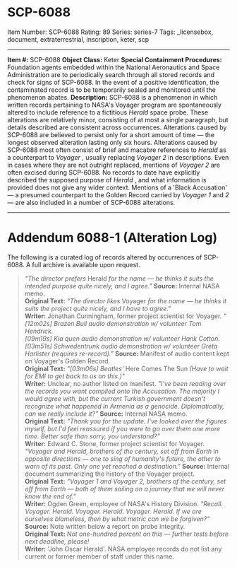 # SCP-6088
Item Number: SCP-6088
Rating: 89
Series: series-7
Tags: _licensebox, document, extraterrestrial, inscription, keter, scp

---

**Item #:** SCP-6088
**Object Class:** Keter
**Special Containment Procedures:** Foundation agents embedded within the National Aeronautics and Space Administration are to periodically search through all stored records and check for signs of SCP-6088. In the event of a positive identification, the contaminated record is to be temporarily sealed and monitored until the phenomenon abates.
**Description:** SCP-6088 is a phenomenon in which written records pertaining to NASA's Voyager program are spontaneously altered to include reference to a fictitious _Herald_ space probe. These alterations are relatively minor, consisting of at most a single paragraph, but details described are consistent across occurrences. Alterations caused by SCP-6088 are believed to persist only for a short amount of time — the longest observed alteration lasting only six hours.
Alterations caused by SCP-6088 most often consist of brief and macabre references to _Herald_ as a counterpart to _Voyager_ , usually replacing _Voyager 2_ in descriptions. Even in cases where they are not outright replaced, mentions of _Voyager 2_ are often excised during SCP-6088. No records to date have explicitly described the supposed purpose of _Herald_ , and what information is provided does not give any wider context.
Mentions of a 'Black Accusation' — a presumed counterpart to the Golden Record carried by _Voyager 1_ and _2_ — are also included in a number of SCP-6088 alterations.
* * *
# Addendum 6088-1 (Alteration Log)
The following is a curated log of records altered by occurrences of SCP-6088. A full archive is available upon request.
> _"The director prefers_ Herald _for the name — he thinks it suits the intended purpose quite nicely, and I agree."_
> **Source:** Internal NASA memo.  
>  **Original Text:** _"The director likes_ Voyager _for the name — he thinks it suits the project quite nicely, and I have to agree."_  
>  **Writer:** Jonathan Cunningham, former project scientist for Voyager.
> _"[12m02s] Brazen Bull audio demonstration w/ volunteer Tom Hendrick._  
>  _[09m19s] Kia quen audio demonstration w/ volunteer Hank Cotton._  
>  _[03m51s] Schwedentrunk audio demonstration w/ volunteer Greta Harlister (requires re-record)."_
> **Source:** Manifest of audio content kept on Voyager's Golden Record.  
>  **Original Text:** _"[03m06s] Beatles'_ Here Comes The Sun _(Have to wait for EMI to get back to us on this.)"_  
>  **Writer:** Unclear, no author listed on manifest.
> _"I've been reading over the records you want compiled onto the Accusation. The majority I would agree with, but the current Turkish government doesn't recognize what happened in Armenia as a genocide. Diplomatically, can we really include it?"_
> **Source:** Internal NASA memo.  
>  **Original Text:** _"Thank you for the update. I've looked over the figures myself, but I'd feel reassured if you were to go over them one more time. Better safe than sorry, you understand?"_  
>  **Writer:** Edward C. Stone, former project scientist for Voyager.
> _"Voyager and Herald, brothers of the century, set off from Earth in opposite directions — one to sing of humanity's future, the other to warn of its past. Only one yet reached a destination."_
> **Source:** Internal document summarizing the history of the Voyager project.  
>  **Original Text:** _"Voyager 1 and Voyager 2, brothers of the century, set off from Earth — both of them sailing on a journey that we will never know the end of."_  
>  **Writer:** Ogden Green, employee of NASA's History Division.
> _"Recall. Voyager. Herald. Voyager. Herald. Voyager. Herald. If we are ourselves blameless, then by what metric can we be forgiven?"_
> **Source:** Note written below a report on probe integrity.  
>  **Original Text:** _Not one-hundred percent on this — further tests before next deadline, please!_  
>  **Writer:** 'John Oscar Herald'. NASA employee records do not list any current or former member of staff under this name.